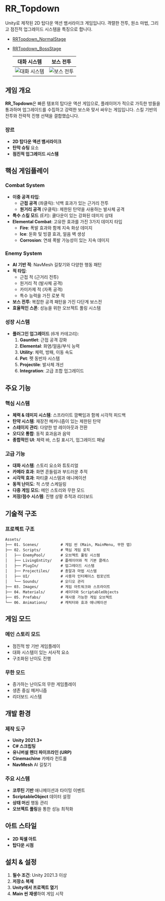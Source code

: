 # RR_Topdown

Unity로 제작된 2D 탑다운 액션 뱀서라이크 게임입니다. 격렬한 전투, 원소 마법, 그리고 점진적 업그레이드 시스템을 특징으로 합니다.

- [RRTopdown_NormalStage](https://youtu.be/QWqtV63d7P0)
- [RRTopdown_BossStage](https://youtu.be/RQJsEuvdefY)

  | 대화 시스템 | 보스 전투 |
  |:---:|:---:|
  | ![대화 시스템](https://jasongoo827.github.io/assets/Dialogue1.png) | ![보스 전투](https://jasongoo827.github.io/assets/BossPhase2_Screenshot.png) |

## 게임 개요

**RR_Topdown**은 빠른 템포의 탑다운 액션 게임으로, 플레이어가 적으로 가득한 방들을 통과하며 업그레이드를 수집하고 강력한 보스와 맞서 싸우는 게임입니다. 스킬 기반의 전투와 전략적 진행 선택을 결합했습니다.

### 장르
- **2D 탑다운 액션 뱀서라이크**
- **탄막 슈팅** 요소
- **점진적 업그레이드 시스템**

## 핵심 게임플레이

### Combat System
- **이중 공격 타입**: 
  - **근접 공격** (좌클릭): 넉백 효과가 있는 근거리 전투
  - **원거리 공격** (우클릭): 제한된 탄약을 사용하는 발사체 공격
- **특수 스킬 모드** (E키): 쿨다운이 있는 강화된 데미지 상태
- **Elemental Combat**: 고유한 효과를 가진 3가지 데미지 타입
  - **Fire**: 폭발 효과와 함께 지속 화상 데미지
  - **Ice**: 둔화 및 빙결 효과, 얼음 벽 생성
  - **Corrosion**: 연쇄 폭발 가능성이 있는 지속 데미지

### Enemy System
- **AI 기반 적**: NavMesh 길찾기와 다양한 행동 패턴
- **적 타입**: 
  - 근접 적 (근거리 전투)
  - 원거리 적 (발사체 공격)
  - 카미카제 적 (자폭 공격)
  - 특수 능력을 가진 로봇 적
- **보스 전투**: 복잡한 공격 패턴을 가진 다단계 보스전
- **효율적인 스폰**: 성능을 위한 오브젝트 풀링 시스템

### 성장 시스템
- **플러그인 업그레이드** (6개 카테고리):
  1. **Gauntlet**: 근접 공격 강화
  2. **Elemental**: 화염/얼음/부식 능력
  3. **Utility**: 체력, 방패, 이동 속도
  4. **Pet**: 펫 동반자 시스템
  5. **Projectile**: 발사체 개선
  6. **Integration**: 고급 조합 업그레이드

## 주요 기능

### 핵심 시스템
- **체력 & 데미지 시스템**: 스프라이트 깜빡임과 함께 시각적 피드백
- **탄약 시스템**: 재장전 메커니즘이 있는 제한된 탄약
- **스테이지 관리**: 다양한 방 레이아웃과 전환
- **오디오 통합**: 동적 효과음과 음악
- **종합적인 UI**: 체력 바, 스킬 표시기, 업그레이드 패널

### 고급 기능
- **대화 시스템**: 스토리 요소와 튜토리얼
- **카메라 효과**: 화면 흔들림과 부드러운 추적
- **시각적 효과**: 파티클 시스템과 애니메이션
- **동적 난이도**: 적 스탯 스케일링
- **다중 게임 모드**: 메인 스토리와 무한 모드
- **저장/점수 시스템**: 진행 상황 추적과 리더보드

## 기술적 구조

### 프로젝트 구조
```
Assets/
├── 01. Scenes/          # 게임 씬 (Main, MainMenu, 무한 맵)
├── 02. Scripts/         # 핵심 게임 로직
│   ├── EnemyPool/       # 오브젝트 풀링 시스템
│   ├── LivingEntity/    # 플레이어와 적 기본 클래스
│   ├── PlugIn/          # 업그레이드 시스템
│   ├── Projectiles/     # 총알과 마법 시스템
│   ├── UI/              # 사용자 인터페이스 컴포넌트
│   └── Sounds/          # 오디오 관리
├── 03. Images/          # 게임 아트워크와 스프라이트
├── 04. Materials/       # 셰이더와 ScriptableObjects
├── 05. Prefabs/         # 재사용 가능한 게임 오브젝트
└── 06. Animations/      # 캐릭터와 효과 애니메이션
```

## 게임 모드

### 메인 스토리 모드
- 점진적 방 기반 게임플레이
- 대화 시스템이 있는 서사적 요소
- 구조화된 난이도 진행

### 무한 모드
- 증가하는 난이도의 무한 게임플레이
- 생존 중심 메커니즘
- 리더보드 시스템

## 개발 환경

### 제작 도구
- **Unity 2021.3+**
- **C# 스크립팅**
- **유니버설 렌더 파이프라인 (URP)**
- **Cinemachine** 카메라 컨트롤
- **NavMesh** AI 길찾기

### 주요 시스템
- **코루틴 기반** 애니메이션과 타이밍 이벤트
- **ScriptableObject** 데이터 설정
- **상태 머신** 행동 관리
- **오브젝트 풀링**을 통한 성능 최적화

## 아트 스타일
- **2D 픽셀 아트**
- **탑다운 시점**

## 설치 & 설정

1. **필수 조건**: Unity 2021.3 이상
2. **저장소 복제**
3. **Unity에서 프로젝트 열기**
4. **Main 씬 재생**하여 게임 시작
